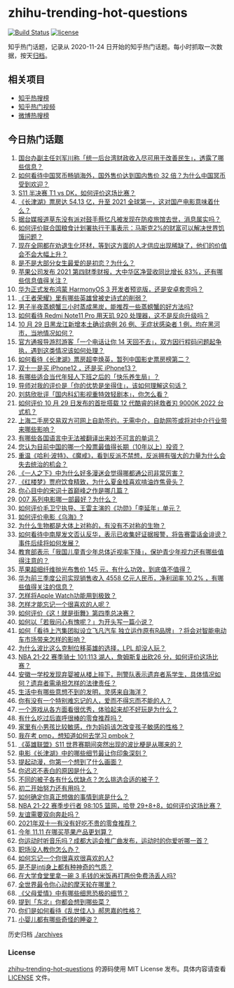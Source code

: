 # zhihu-trending-hot-questions

[![Build Status](https://github.com/justjavac/zhihu-trending-hot-questions/workflows/ci/badge.svg?branch=master)](https://github.com/justjavac/zhihu-trending-hot-questions/actions)
[![license](https://img.shields.io/github/license/justjavac/zhihu-trending-hot-questions)](https://github.com/justjavac/zhihu-trending-hot-questions/blob/master/LICENSE)

知乎热门话题，记录从 2020-11-24 日开始的知乎热门话题。每小时抓取一次数据，按天[归档](./archives)。

## 相关项目

- [知乎热搜榜](https://github.com/justjavac/zhihu-trending-top-search)
- [知乎热门视频](https://github.com/justjavac/zhihu-trending-hot-video)
- [微博热搜榜](https://github.com/justjavac/weibo-trending-hot-search)

## 今日热门话题

<!-- BEGIN -->
<!-- 最后更新时间 Sun Oct 31 2021 03:01:34 GMT+0800 (China Standard Time) -->

1. [国台办副主任刘军川称「统一后台湾财政收入尽可用于改善民生」，透露了哪些信息？](https://www.zhihu.com/question/495438253)
1. [如何看待中国冥币畅销海外，国外售价达到国内售价 32 倍？为什么中国冥币受到欢迎？](https://www.zhihu.com/question/495258959)
1. [S11 半决赛 T1 vs DK，如何评价这场比赛？](https://www.zhihu.com/question/495584505)
1. [《长津湖》票房达 54.13 亿，升至 2021 全球第一，这对国产电影意味着什么？](https://www.zhihu.com/question/495374672)
1. [据台媒报道草东没有派对鼓手蔡忆凡被发现在防疫旅馆去世，消息属实吗？](https://www.zhihu.com/question/495536295)
1. [如何评价联合国粮食计划署执行干事表示：马斯克2%的财富可以解决世界饥饿问题？](https://www.zhihu.com/question/494857982)
1. [现在全网都在劝退生化环材，等到这方面的人才供应出现稀缺了，他们的价值会不会大幅上升？](https://www.zhihu.com/question/495145560)
1. [是不是大部分女生最爱的是初恋？为什么？](https://www.zhihu.com/question/413869378)
1. [苹果公司发布 2021 第四财季财报，大中华区净营收同比增长 83%，还有哪些信息值得关注？](https://www.zhihu.com/question/495207820)
1. [华为正式发布鸿蒙 HarmonyOS 3 开发者预览版，还是安卓套壳吗？](https://www.zhihu.com/question/494392954)
1. [《王者荣耀》里有哪些英雄曾被史诗式的削弱？](https://www.zhihu.com/question/494899081)
1. [男子半夜蒸螃蟹三小时蒸成黑炭，能推荐一些蒸螃蟹的好方法吗?](https://www.zhihu.com/question/489382305)
1. [如何看待 Redmi Note11 Pro 用天玑 920 处理器，这不是反向升级吗？](https://www.zhihu.com/question/495129056)
1. [10 月 29 日黑龙江新增本土确诊病例 26 例、无症状感染者 1 例，均在黑河市，当地情况如何？](https://www.zhihu.com/question/495423384)
1. [官方通报导游怼游客「一个电话让你 14 天回不去」，双方因行程码问题起争执，遇到这类情况该如何处理？](https://www.zhihu.com/question/495328770)
1. [如何看待《长津湖》票房超李焕英，暂列中国影史票房榜第二？](https://www.zhihu.com/question/495443796)
1. [双十一是买 iPhone12 ，还是买 iPhone13？](https://www.zhihu.com/question/493408043)
1. [有哪些适合当代年轻人下班之后的「快乐养生局」？](https://www.zhihu.com/question/495091267)
1. [导师对我的评价是「你的优势是坐得住」，该如何理解这句话？](https://www.zhihu.com/question/494849836)
1. [刘慈欣批评「国内科幻影视重特效轻剧本」，你怎么看？](https://www.zhihu.com/question/494979921)
1. [如何评价 10 月 29 日发布的首批搭载 12 代酷睿的拯救者刃 9000K 2022 台式机？](https://www.zhihu.com/question/489963171)
1. [上海二手房交易双方可网上自助签约，无需中介，自助网签或将对中介行业带来哪些影响？](https://www.zhihu.com/question/494793342)
1. [有哪些各国语言中无法被翻译出来妙不可言的单词？](https://www.zhihu.com/question/51051215)
1. [您认为目前中国的哪一个股票最值得长期（10年以上）投资？](https://www.zhihu.com/question/490596978)
1. [重温《哈利·波特》、《魔戒》，看到反派不禁想，反派拥有强大的力量为什么会失去统治的机会？](https://www.zhihu.com/question/488843545)
1. [《一人之下》中为什么好多漫迷会觉得哪都通公司非常厉害？](https://www.zhihu.com/question/494685922)
1. [《红楼梦》贾府饮食精致，为什么夏金桂喜欢啃油炸焦骨头？](https://www.zhihu.com/question/494016570)
1. [你心目中的宋词十首巅峰之作是哪几篇？](https://www.zhihu.com/question/495059487)
1. [007 系列电影哪一部最好？为什么？](https://www.zhihu.com/question/19989050)
1. [如何评价毛卫宁执导、王雷主演的《功勋》「李延年」单元？](https://www.zhihu.com/question/489157069)
1. [如何评价电影《乌海》?](https://www.zhihu.com/question/422506034)
1. [为什么生物都是大体上对称的，有没有不对称的生物？](https://www.zhihu.com/question/494910218)
1. [如何看待中南屋发文否认反华，表示已收集好证据报警，将告赛雷话金诽谤？事件后续将如何发展？](https://www.zhihu.com/question/495394013)
1. [教育部表示「我国儿童青少年总体近视率下降」，保护青少年视力还有哪些值得注意的？](https://www.zhihu.com/question/494583622)
1. [苹果超细纤维抛光布售价 145 元，有什么功效，到底值不值得？](https://www.zhihu.com/question/493283700)
1. [华为前三季度公司实现销售收入 4558 亿元人民币，净利润率 10.2% ，有哪些值得关注的信息？](https://www.zhihu.com/question/495324115)
1. [怎样将Apple Watch功能用到极致？](https://www.zhihu.com/question/271591506)
1. [怎样才能忘记一个很喜欢的人呢？](https://www.zhihu.com/question/495032830)
1. [如何评价《这！就是街舞》第四季总决赛？](https://www.zhihu.com/question/494161164)
1. [如何以「若我问心有愧呢？」为开头写一篇小说？](https://www.zhihu.com/question/494998204)
1. [如何「看待上汽集团拟设立飞凡汽车 独立运作原有R品牌」？将会对智能电动车市场带来怎样的影响？](https://www.zhihu.com/question/495286571)
1. [为什么波比这么克制位移英雄的选择，LPL 却没人玩？](https://www.zhihu.com/question/493191517)
1. [NBA 21-22 赛季骑士 101:113 湖人，詹姆斯复出砍26 分，如何评价这场比赛？](https://www.zhihu.com/question/495446091)
1. [安徽一学校发现弃婴被从楼上摔下，刑警队表示遗弃者系学生，具体情况如何？遗弃者需承担怎样的法律责任？](https://www.zhihu.com/question/494638624)
1. [生活中有哪些意想不到的发明，灵感来自海洋？](https://www.zhihu.com/question/495350602)
1. [你有没有一个特别难忘记的人，爱而不得忘而不能的人？](https://www.zhihu.com/question/484811393)
1. [一个游戏从各方面看很优秀，体验起来却不好玩是为什么？](https://www.zhihu.com/question/493866136)
1. [有什么吃过后直呼很棒的零食推荐吗？](https://www.zhihu.com/question/487941489)
1. [家里有小男孩比较敏感，作为妈妈该怎改变孩子敏感的性格？](https://www.zhihu.com/question/493987363)
1. [我在考 pmp，想知道如何去学习 pmbok？](https://www.zhihu.com/question/21789391)
1. [《英雄联盟》S11 世界赛期间突然出现的波比梗是从哪来的？](https://www.zhihu.com/question/494891363)
1. [电影《长津湖》中的哪些细节最让你印象深刻？](https://www.zhihu.com/question/488769477)
1. [提起动漫，你第一个想到了什么画面？](https://www.zhihu.com/question/489081376)
1. [你迟迟不表白的原因是什么？](https://www.zhihu.com/question/495038352)
1. [不同的被子各有什么优缺点？怎么挑选合适的被子？](https://www.zhihu.com/question/21822237)
1. [初二开始努力还有用吗？](https://www.zhihu.com/question/488086549)
1. [如何确定你真正想做的事情到底是什么？](https://www.zhihu.com/question/24272298)
1. [NBA 21-22 赛季步行者 98:105 篮网，哈登 29+8+8，如何评价这场比赛？](https://www.zhihu.com/question/495419170)
1. [友谊需要双向奔赴吗？](https://www.zhihu.com/question/494339457)
1. [2021年双十一有没有好吃不贵的零食推荐？](https://www.zhihu.com/question/494010847)
1. [今年 11.11 在哪买苹果产品更划算？](https://www.zhihu.com/question/495388674)
1. [你运动时听音乐吗？成都大运会推广曲发布，运动时的你爱听哪一首？](https://www.zhihu.com/question/495091353)
1. [职场没人教你怎么办？](https://www.zhihu.com/question/493463915)
1. [如何忘记一个你很喜欢很喜欢的人?](https://www.zhihu.com/question/494294498)
1. [是不是intj身上都有种神奇的气质？](https://www.zhihu.com/question/352238940)
1. [在大学食堂里拿一碗 3 毛钱的米饭再打两份免费汤丢人吗?](https://www.zhihu.com/question/494600253)
1. [全世界最令你心动的摩天轮在哪里？](https://www.zhihu.com/question/493540188)
1. [《父母爱情》中有哪些细思恐极的细节？](https://www.zhihu.com/question/265264998)
1. [提到「东北」你都会想到哪些菜？](https://www.zhihu.com/question/494697242)
1. [你们是如何看待《乱世佳人》郝思嘉的性格？](https://www.zhihu.com/question/23081076)
1. [小婴儿都有哪些奇怪的睡姿？](https://www.zhihu.com/question/407373958)

<!-- END -->

历史归档 [./archives](./archives)

### License

[zhihu-trending-hot-questions](https://github.com/justjavac/zhihu-trending-hot-questions)
的源码使用 MIT License 发布。具体内容请查看 [LICENSE](./LICENSE) 文件。
